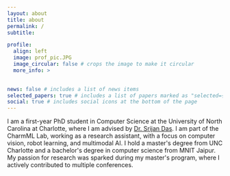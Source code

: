 ```yaml
---
layout: about
title: about
permalink: /
subtitle: 

profile:
  align: left
  image: prof_pic.JPG
  image_circular: false # crops the image to make it circular
  more_info: >
    

news: false # includes a list of news items
selected_papers: true # includes a list of papers marked as "selected={true}"
social: true # includes social icons at the bottom of the page
---
```


I am a first-year PhD student in Computer Science at the University of North Carolina at Charlotte, where I am advised by [Dr. Srijan Das](https://srijandas07.github.io/). I am part of the CharmML Lab, working as a research assistant, with a focus on computer vision, robot learning, and multimodal AI. I hold a master's degree from UNC Charlotte and a bachelor's degree in computer science from MNIT Jaipur. My passion for research was sparked during my master's program, where I actively contributed to multiple conferences. 

<!-- 
Link to your social media connections, too. This theme is set up to use [Font Awesome icons](https://fontawesome.com/) and [Academicons](https://jpswalsh.github.io/academicons/), like the ones below. Add your Facebook, Twitter, LinkedIn, Google Scholar, or just disable all of them. -->

